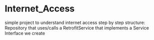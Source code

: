 # Internet_Access
simple project to understand internet access step by step
  structure:
    Repository that uses/calls a RetrofitService that implements a Service Interface we create
